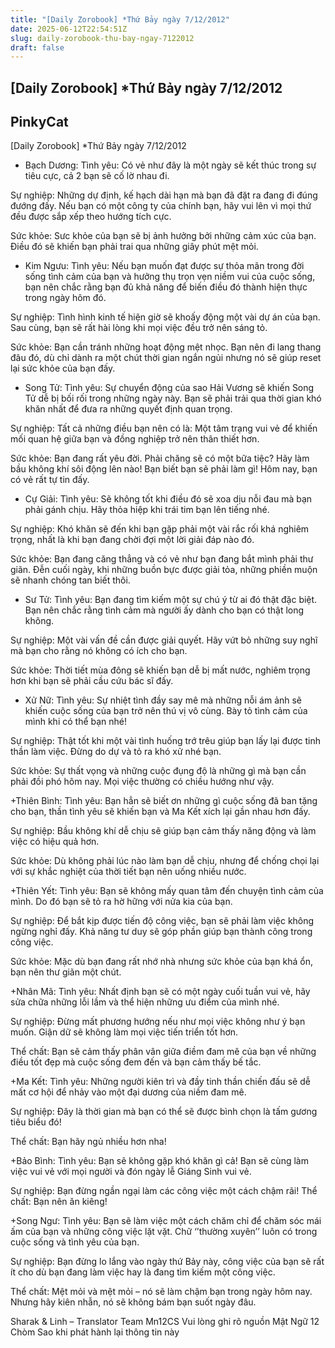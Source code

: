 ```yaml
---
title: "[Daily Zorobook] *Thứ Bảy ngày 7/12/2012"
date: 2025-06-12T22:54:51Z
slug: daily-zorobook-thu-bay-ngay-7122012
draft: false
---
```


## [Daily Zorobook] *Thứ Bảy ngày 7/12/2012

## PinkyCat

[Daily Zorobook]
*Thứ Bảy ngày 7/12/2012

	
	
 

+ Bạch Dương: 
Tình yêu: Có vẻ như đây là một ngày sẽ kết thúc trong sự tiêu cực, cả 2 bạn sẽ cố lờ nhau đi.

Sự nghiệp: Những dự định, kế hạch dài hạn mà bạn đã đặt ra đang đi đúng đướng đấy. Nếu bạn có một công ty của chính bạn, hãy vui lên vì mọi thứ đều được sắp xếp theo hướng tích cực.

Sức khỏe: Sưc khỏe của bạn sẽ bị ảnh hưởng bởi những cảm xúc của bạn. Điều đó sẽ khiến bạn phải trai qua những giây phút mệt mỏi.


+ Kim Ngưu:
Tình yêu: Nếu bạn muốn đạt được sự thỏa mãn trong đời sống tình cảm của bạn và hưởng thụ trọn vẹn niềm vui của cuộc sống, bạn nên chắc rằng bạn đủ khả năng để biến điều đó thành hiện thực trong ngày hôm đó.

Sự nghiệp: Tình hình kinh tế hiện giờ sẽ khoấy động một vài dự án của bạn. Sau cùng, bạn sẽ rất hài lòng khi mọi việc đều trở nên sáng tỏ.

Sức khỏe: Bạn cần tránh những hoạt động mệt nhọc. Bạn nên đi lang thang đâu đó, dù chỉ dành ra một chút thời gian ngắn ngủi nhưng nó sẽ giúp reset lại sức khỏe của bạn đấy.


+ Song Tử: 
Tình yêu: Sự chuyển động của sao Hải Vương sẽ khiến Song Tử dễ bị bối rối trong những ngày này. Bạn sẽ phải trải qua thời gian khó khăn nhất để đưa ra những quyết định quan trọng.

Sự nghiệp: Tất cả những điều bạn nên có là: Một tâm trạng vui vẻ để khiến mối quan hệ giữa bạn và đồng nghiệp trở nên thân thiết hơn.

Sức khỏe: Bạn đang rất yêu đời. Phải chăng sẽ có một bữa tiệc? Hãy làm bầu không khí sôi động lên nào! Bạn biết bạn sẽ phải làm gì! Hôm nay, bạn có vẻ rất tự tin đấy.


+ Cự Giải:
Tình yêu: Sẽ không tốt khi điều đó sẽ xoa dịu nỗi đau mà bạn phải gánh chịu. Hãy thỏa hiệp khi trái tim bạn lên tiếng nhé.

Sự nghiệp: Khó khăn sẽ đến khi bạn gặp phải một vài rắc rối khá nghiêm trọng, nhất là khi bạn đang chời đợi một lời giải đáp nào đó.

Sức khỏe: Bạn đang căng thẳng và có vẻ như bạn đang bắt mình phải thư giãn. Đễn cuối ngày, khi những buồn bực được giải tỏa, những phiền muộn sẽ nhanh chóng tan biết thôi.


+ Sư Tử:
Tình yêu: Bạn đang tìm kiếm một sự chú ý từ ai đó thật đặc biệt. Bạn nên chắc rằng tình cảm mà người ấy dành cho bạn có thật long không.

Sự nghiệp: Một vài vấn đề cần được giải quyết. Hãy vứt bỏ những suy nghĩ mà bạn cho rằng nó không có ích cho bạn.

Sức khỏe: Thời tiết mùa đông sẽ khiến bạn dễ bị mất nước, nghiêm trọng hơn khi bạn sẽ phải cầu cứu bác sĩ đấy.


+ Xử Nữ: 
Tình yêu: Sự nhiệt tình đầy say mê mà những nỗi ám ảnh sẽ khiến cuộc sống của bạn trở nên thú vị vô cùng. Bày tỏ tình cảm của mình khi có thể bạn nhé!

Sự nghiệp: Thật tốt khi một vài tình huống trớ trêu giúp bạn lấy lại được tinh thần làm việc. Đừng do dự và tỏ ra khó xử nhé bạn.

Sức khỏe: Sự thất vọng và những cuộc đụng độ là những gì mà bạn cần phải đồi phó hôm nay. Mọi việc thường có chiều hướng như vậy. 


+Thiên Bình:
Tình yêu: Bạn hẳn sẽ biết ơn những gì cuộc sống đã ban tặng cho bạn, thần tình yêu sẽ khiến bạn và Ma Kết xích lại gần nhau hơn đấy.

Sự nghiệp: Bầu không khí dễ chịu sẽ giúp bạn cảm thấy năng động và làm việc có hiệu quả hơn.

Sức khỏe: Dù không phải lúc nào làm bạn dễ chịu, nhưng để chống chọi lại với sự khắc nghiệt của thời tiết bạn nên uống nhiều nước.


+Thiên Yết: 
Tình yêu: Bạn sẽ không mấy quan tâm đến chuyện tình cảm của mình. Do đó bạn sẽ tỏ ra hờ hững với nửa kia của bạn.

Sự nghiệp: Để bắt kịp được tiến độ công việc, bạn sẽ phải làm việc không ngừng nghỉ đấy. Khả năng tư duy sẽ góp phần giúp bạn thành công trong công việc.

Sức khỏe: Mặc dù bạn đang rất nhớ nhà nhưng sức khỏe của bạn khá ổn, bạn nên thư giãn một chút.


+Nhân Mã:
Tình yêu: Nhất định bạn sẽ có một ngày cuối tuần vui vẻ, hãy sửa chữa những lỗi lầm và thể hiện những ưu điểm của mình nhé.

Sự nghiệp: Đừng mất phương hướng nếu như mọi việc không như ý bạn muốn. Giận dữ sẽ không làm mọi việc tiến triển tốt hơn.

Thể chất: Bạn sẽ cảm thấy phân vân giữa điềm đam mê của bạn về những điều tốt đẹp mà cuộc sống đem đến và bạn cảm thấy bế tắc.


+Ma Kết:
Tình yêu: Những người kiên trì và đầy tinh thần chiến đấu sẽ dễ mất cơ hội để nhảy vào một đại dương của niềm đam mê.

Sự nghiệp: Đây là thời gian mà bạn có thể sẽ được bình chọn là tấm gương tiêu biểu đó!

Thể chất: Bạn hãy ngủ nhiều hơn nha!


+Bảo Bình:
Tình yêu: Bạn sẽ không gặp khó khăn gì cả! Bạn sẽ cùng làm việc vui vẻ với mọi người và đón ngày lễ Giáng Sinh vui vẻ.

Sự nghiệp: Bạn đừng ngần ngại làm các công việc một cách chậm rãi!
Thể chất: Bạn nên ăn kiêng!


+Song Ngư:
Tình yêu: Bạn sẽ làm việc một cách chăm chỉ để chăm sóc mái ấm của bạn và những công việc lặt vặt. Chữ ‘’thường xuyên’’ luôn có trong cuộc sống và tình yêu của bạn.

Sự nghiệp: Bạn đừng lo lắng vào ngày thứ Bảy này, công việc của bạn sẽ rất ít cho dù bạn đang làm việc hay là đang tìm kiếm một công việc.

Thể chất: Mệt mỏi và mệt mỏi – nó sẽ làm chậm bạn trong ngày hôm nay. Nhưng hãy kiên nhẫn, nó sẽ không bám bạn suốt ngày đâu.


Sharak & Linh – Translator Team Mn12CS
Vui lòng ghi rõ nguồn Mật Ngữ 12 Chòm Sao khi phát hành lại thông tin này